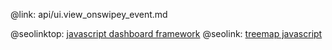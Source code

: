 @link: api/ui.view_onswipey_event.md

@seolinktop: [javascript dashboard framework](https://webix.com)
@seolink: [treemap javascript](https://webix.com/widget/treemap/)